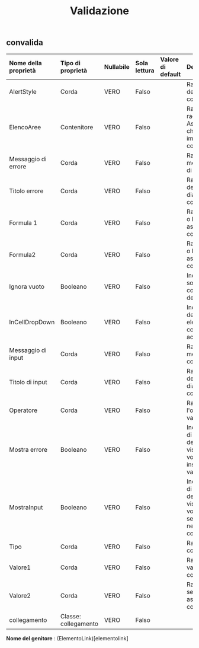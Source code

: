 ﻿---
title: Validazione
second_title: Aspose.Cells Cloud Documen
type: docs
url: /it/specification/model/validation/
description: "Aspose.Cells Specifica del modello cloud: convalida. Gestisci facilmente Excel e altri fogli di calcolo con funzionalità come apertura, generazione, modifica, divisione, unione, confronto e conversione"
weight: 50
---
## **convalida**

 

| Nome della proprietà| Tipo di proprietà| Nullabile| Sola lettura| Valore di default| Descrizione|
|:- |:- |:- |:- |:- |:- |
| AlertStyle| Corda| VERO| Falso|| Rappresenta lo stile dell'avviso di convalida.|
| ElencoAree| Contenitore| VERO| Falso|| Rappresenta una raccolta di Aspose.Cells.CellArea che contiene le impostazioni di convalida dei dati.|
| Messaggio di errore| Corda| VERO| Falso|| Rappresenta il messaggio di errore di convalida dei dati.|
| Titolo errore| Corda| VERO| Falso|| Rappresenta il titolo della finestra di dialogo dell'errore di convalida dei dati.|
| Formula 1| Corda| VERO| Falso|| Rappresenta il valore o l'espressione associata alla convalida dei dati.|
| Formula2| Corda| VERO| Falso|| Rappresenta il valore o l'espressione associata alla convalida dei dati.|
| Ignora vuoto| Booleano| VERO| Falso|| Indica se i valori vuoti sono consentiti dalla convalida dei dati dell'intervallo.|
| InCellDropDown| Booleano| VERO| Falso|| Indica se la convalida dei dati visualizza un elenco a discesa che contiene valori accettabili.|
| Messaggio di input| Corda| VERO| Falso|| Rappresenta il messaggio di input di convalida dei dati.|
| Titolo di input| Corda| VERO| Falso|| Rappresenta il titolo della finestra di dialogo di input di convalida dei dati.|
| Operatore| Corda| VERO| Falso|| Rappresenta l'operatore per la validazione dei dati.|
| Mostra errore| Booleano| VERO| Falso|| Indica se il messaggio di errore di convalida dei dati verrà visualizzato ogni volta che l'utente inserisce dati non validi.|
|MostraInput| Booleano| VERO| Falso|| Indica se il messaggio di input di convalida dei dati verrà visualizzato ogni volta che l'utente seleziona una cella nell'intervallo di convalida dei dati.|
| Tipo| Corda| VERO| Falso|| Rappresenta il tipo di convalida dei dati.|
| Valore1| Corda| VERO| Falso|| Rappresenta il primo valore associato alla convalida dei dati.|
| Valore2| Corda| VERO| Falso|| Rappresenta il secondo valore associato alla convalida dei dati.|
| collegamento| Classe: collegamento| VERO| Falso|||

**Nome del genitore** : (ElementoLink)[elementolink]